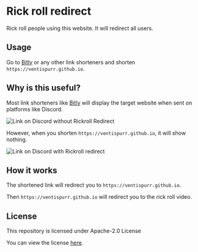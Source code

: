 # Rick roll redirect
Rick roll people using this website. It will redirect all users.

## Usage
Go to [Bitly](https://bitly.com) or any other link shorteners and shorten `https://ventispurr.github.io`.

## Why is this useful?
Most link shorteners like [Bitly](https://bitly.com) will display the target website when sent on platforms like Discord.

![Link on Discord without Rickroll Redirect](https://i.imgur.com/OwvFTP3.png)

However, when you shorten `https://ventispurr.github.io`, it will show nothing.

![Link on Discord with Rickroll redirect](https://i.imgur.com/kQNSBuC.png)

## How it works
The shortened link will redirect you to `https://ventispurr.github.io`.

Then `https://ventispurr.github.io` will redirect you to the rick roll video.

## License
This repository is licensed under Apache-2.0 License

You can view the license [here](https://github.com/RickrollRedirect/rickrollredirect.github.io/blob/master/LICENSE).
